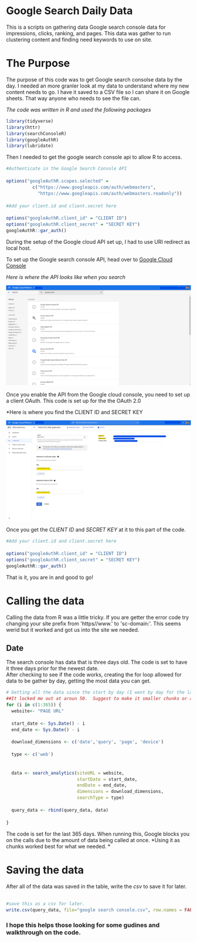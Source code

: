 # Google Search Daily Data
This is a scripts on gathering data Google search console data for impressions, clicks, ranking, and pages.  This data was gather to run clustering content and finding need keywords to use on site.

# The Purpose 
The purpose of this code was to get Google search consolse data by the day.  I needed an more granler look at my data to understand where my new content needs to go.  I have it saved to a CSV file so I can share it on Google sheets.  That way anyone who needs to see the file can.

*The code was written in R and used the following packages*
```r
library(tidyverse)
library(httr)
library(searchConsoleR)
library(googleAuthR)
library(lubridate)
```

Then I needed to get the google search console api to allow R to access. 
```r
#Authenticate in the Google Search Console API

options("googleAuthR.scopes.selected" =
          c("https://www.googleapis.com/auth/webmasters",
            "https://www.googleapis.com/auth/webmasters.readonly"))

#Add your client.id and client.secret here

options("googleAuthR.client_id" = "CLIENT ID")
options("googleAuthR.client_secret" = "SECRET KEY")
googleAuthR::gar_auth()
```
During the setup of the Google cloud API set up, I had to use URI redirect as local host.

To set up the Google search console API, head over to [Google Cloud Console](https://cloud.google.com/apis)

*Here is where the API looks like when you search*

![Image API look in could console](https://github.com/LLathrop1/GoogleSearchDailyData/blob/main/images/google%20search%20console%20api%20location.png)

Once you enable the API from the Google cloud console, you need to set up a client OAuth.  This code is set up for the the OAuth 2.0

*Here is where you find the CLIENT ID and SECRET KEY

![Image of the OAuth 2.0 setup](https://github.com/LLathrop1/GoogleSearchDailyData/blob/main/images/client%20id%20ocation.png)

Once you get the *CLIENT ID* and *SECRET KEY* at it to this part of the code.

```r
#Add your client.id and client.secret here

options("googleAuthR.client_id" = "CLIENT ID")
options("googleAuthR.client_secret" = "SECRET KEY")
googleAuthR::gar_auth()
```
That is it, you are in and good to go!

# Calling the data
Calling the data from R was a little tricky.  If you are getter the error code try changing your site prefix from 'https//www.' to 'sc-domain:'.  This seems werid but it worked and got us into the site we needed.

## Date
The search console has data that is three days old.  The code is set to have it three days prior for the newest date.  
After checking to see if the code works, creating the for loop allowed for data to be gather by day, getting the most data you can get.

```r
# Getting all the data since the start by day (I went by day for the last year)
##It locked me out at aroun 50.  Suggest to make it smaller chunks or add a time tigger.
for (i in c(1:365)) {
  website<- "PAGE URL"
  
  start_date <- Sys.Date() - i
  end_date <- Sys.Date() - i
  
  download_dimensions <- c('date','query', 'page', 'device')
  
  type <- c('web')
  
  
  data <- search_analytics(siteURL = website, 
                           startDate = start_date, 
                           endDate = end_date, 
                           dimensions = download_dimensions, 
                           searchType = type)
  
  query_data <- rbind(query_data, data)
  
}
```

The code is set for the last 365 days.  When running this, Google blocks you on the calls due to the amount of data being called at once.  *Using it as chunks worked best for what we needed. * 

# Saving the data
After all of the data was saved in the table, write the *csv* to save it for later.

```r

#save this as a csv for later.
write.csv(query_data, file="google search console.csv", row.names = FALSE)
```

### I hope this helps those looking for some gudines and walkthrough on the code.
